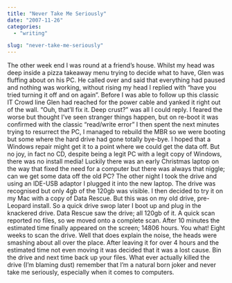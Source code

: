 ```yaml
---
title: "Never Take Me Seriously"
date: "2007-11-26"
categories: 
  - "writing"

slug: "never-take-me-seriously"
---
```


The other week end I was round at a friend’s house. Whilst my head was deep inside a pizza takeaway menu trying to decide what to have, Glen was fluffing about on his PC. He called over and said that everything had paused and nothing was working, without rising my head I replied with “have you tried turning it off and on again”. Before I was able to follow up this classic IT Crowd line Glen had reached for the power cable and yanked it right out of the wall. “Ouh, that’ll fix it. Deep crust?” was all I could reply. I feared the worse but thought I’ve seen stranger things happen, but on re-boot it was confirmed with the classic “read/write error” I then spent the next minutes trying to resurrect the PC, I managed to rebuild the MBR so we were booting but some where the hard drive had gone totally bye-bye. I hoped that a Windows repair might get it to a point where we could get the data off. But no joy, in fact no CD, despite being a legit PC with a legit copy of Windows, there was no install media! Luckily there was an early Christmas laptop on the way that fixed the need for a computer but there was always that niggle; can we get some data off the old PC? The other night I took the drive and using an IDE-USB adaptor I plugged it into the new laptop. The drive was recognised but only 4gb of the 120gb was visible. I then decided to try it on my Mac with a copy of Data Rescue. But this was on my old drive, pre-Leopard install. So a quick drive swop later I boot up and plug in the knackered drive. Data Rescue saw the drive; all 120gb of it. A quick scan reported no files, so we moved onto a complete scan. After 10 minutes the estimated time finally appeared on the screen; 14806 hours. You what! Eight weeks to scan the drive. Well that does explain the noise, the heads were smashing about all over the place. After leaving it for over 4 hours and the estimated time not even moving it was decided that it was a lost cause. Bin the drive and next time back up your files. What ever actually killed the drive (I’m blaming dust) remember that I’m a natural born joker and never take me seriously, especially when it comes to computers.
